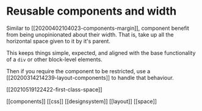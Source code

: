 # Reusable components and width

Similar to [[20200402104023-components-margin]], component benefit from being unopinionated about their width. That is, take up all the horizontal space given to it by it's parent.

This keeps things simple, expected, and aligned with the base functionality of a `div` or other block-level elements.

Then if you require the component to be restricted, use a [[20200314214239-layout-components]] to handle that behaviour.

[[20210519122422-first-class-space]]

[[components]]
[[css]]
[[designsystem]]
[[layout]]
[[space]]